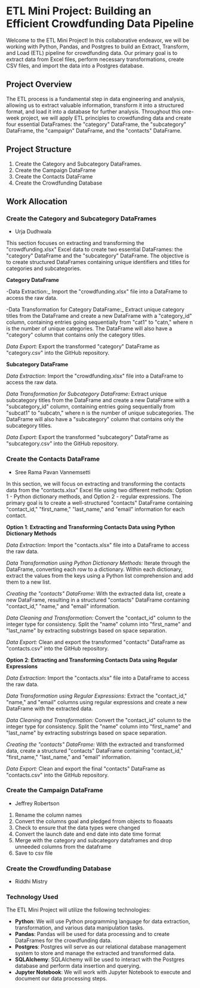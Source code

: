 # ETL Mini Project: Building an Efficient Crowdfunding Data Pipeline

Welcome to the ETL Mini Project! In this collaborative endeavor, we will be working with Python, Pandas, and Postgres to build an Extract, Transform, and Load (ETL) pipeline for crowdfunding data. Our primary goal is to extract data from Excel files, perform necessary transformations, create CSV files, and import the data into a Postgres database.

## Project Overview
The ETL process is a fundamental step in data engineering and analysis, allowing us to extract valuable information, transform it into a structured format, and load it into a database for further analysis. Throughout this one-week project, we will apply ETL principles to crowdfunding data and create four essential DataFrames: the "category" DataFrame, the "subcategory" DataFrame, the "campaign" DataFrame, and the "contacts" DataFrame.



## Project Structure
1. Create the Category and Subcategory DataFrames.
2. Create the Campaign DataFrame
3. Create the Contacts DataFrame
4. Create the Crowdfunding Database


## Work Allocation
### Create the Category and Subcategory DataFrames
- Urja Dudhwala

This section focuses on extracting and transforming the "crowdfunding.xlsx" Excel data to create two essential DataFrames: the "category" DataFrame and the "subcategory" DataFrame. The objective is to create structured DataFrames containing unique identifiers and titles for categories and subcategories.

__Category DataFrame__

-Data Extraction:_
Import the "crowdfunding.xlsx" file into a DataFrame to access the raw data.

-Data Transformation for Category DataFrame:_
Extract unique category titles from the DataFrame and create a new DataFrame with a "category_id" column, containing entries going sequentially from "cat1" to "catn," where n is the number of unique categories.
The DataFrame will also have a "category" column that contains only the category titles.

_Data Export:_
Export the transformed "category" DataFrame as "category.csv" into the GitHub repository.

__Subcategory DataFrame__

_Data Extraction:_
Import the "crowdfunding.xlsx" file into a DataFrame to access the raw data.

_Data Transformation for Subcategory DataFrame:_
Extract unique subcategory titles from the DataFrame and create a new DataFrame with a "subcategory_id" column, containing entries going sequentially from "subcat1" to "subcatn," where n is the number of unique subcategories.
The DataFrame will also have a "subcategory" column that contains only the subcategory titles.

_Data Export:_
Export the transformed "subcategory" DataFrame as "subcategory.csv" into the GitHub repository.

### Create the Contacts DataFrame
- Sree Rama Pavan Vannemsetti


In this section, we will focus on extracting and transforming the contacts data from the "contacts.xlsx" Excel file using two different methods: Option 1 - Python dictionary methods, and Option 2 - regular expressions. The primary goal is to create a well-structured "contacts" DataFrame containing "contact_id," "first_name," "last_name," and "email" information for each contact.

 __Option 1__: __Extracting and Transforming Contacts Data using Python Dictionary Methods__
 
 _Data Extraction:_
Import the "contacts.xlsx" file into a DataFrame to access the raw data.

_Data Transformation using Python Dictionary Methods:_
Iterate through the DataFrame, converting each row to a dictionary.
Within each dictionary, extract the values from the keys using a Python list comprehension and add them to a new list.

_Creating the "contacts" DataFrame:_
With the extracted data list, create a new DataFrame, resulting in a structured "contacts" DataFrame containing "contact_id," "name," and "email" information.

_Data Cleaning and Transformation:_
Convert the "contact_id" column to the integer type for consistency.
Split the "name" column into "first_name" and "last_name" by extracting substrings based on space separation.

_Data Export:_
Clean and export the transformed "contacts" DataFrame as "contacts.csv" into the GitHub repository.

__Option 2__: __Extracting and Transforming Contacts Data using Regular Expressions__

_Data Extraction:_
Import the "contacts.xlsx" file into a DataFrame to access the raw data.

_Data Transformation using Regular Expressions:_
Extract the "contact_id," "name," and "email" columns using regular expressions and create a new DataFrame with the extracted data.

_Data Cleaning and Transformation:_
Convert the "contact_id" column to the integer type for consistency.
Split the "name" column into "first_name" and "last_name" by extracting substrings based on space separation.

_Creating the "contacts" DataFrame:_
With the extracted and transformed data, create a structured "contacts" DataFrame containing "contact_id," "first_name," "last_name," and "email" information.

_Data Export:_
Clean and export the final "contacts" DataFrame as "contacts.csv" into the GitHub repository.

### Create the Campaign DataFrame
- Jeffrey Robertson
1. Rename the column names
2. Convert the columns goal and pledged frrom objects to floaaats
3. Check to ensure that  the data types were changed
4. Convert the launch date and end date into date time format
5. Merge with the category and subcategory dataframes and drop unneeded columns from the dataframe
6. Save to csv file

### Create the Crowdfunding Database
- Riddhi Mistry

### Technology Used
The ETL Mini Project will utilize the following technologies:
- **Python**: We will use Python programming language for data extraction, transformation, and various data manipulation tasks.
- **Pandas**: Pandas will be used for data processing and to create DataFrames for the crowdfunding data.
- **Postgres**: Postgres will serve as our relational database management system to store and manage the extracted and transformed data.
- **SQLAlchemy**: SQLAlchemy will be used to interact with the Postgres database and perform data insertion and querying.
- **Jupyter Notebook**: We will work with Jupyter Notebook to execute and document our data processing steps.



